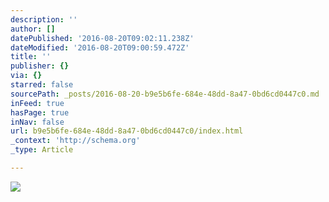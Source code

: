 ```yaml
---
description: ''
author: []
datePublished: '2016-08-20T09:02:11.238Z'
dateModified: '2016-08-20T09:00:59.472Z'
title: ''
publisher: {}
via: {}
starred: false
sourcePath: _posts/2016-08-20-b9e5b6fe-684e-48dd-8a47-0bd6cd0447c0.md
inFeed: true
hasPage: true
inNav: false
url: b9e5b6fe-684e-48dd-8a47-0bd6cd0447c0/index.html
_context: 'http://schema.org'
_type: Article

---
```

![](https://the-grid-user-content.s3-us-west-2.amazonaws.com/4c484398-eb8c-4c8c-a047-a535908b324e.jpg)
